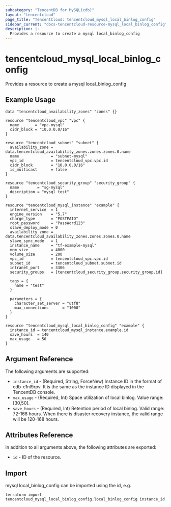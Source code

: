 ```yaml
---
subcategory: "TencentDB for MySQL(cdb)"
layout: "tencentcloud"
page_title: "TencentCloud: tencentcloud_mysql_local_binlog_config"
sidebar_current: "docs-tencentcloud-resource-mysql_local_binlog_config"
description: |-
  Provides a resource to create a mysql local_binlog_config
---
```


# tencentcloud_mysql_local_binlog_config

Provides a resource to create a mysql local_binlog_config

## Example Usage

```hcl
data "tencentcloud_availability_zones" "zones" {}

resource "tencentcloud_vpc" "vpc" {
  name       = "vpc-mysql"
  cidr_block = "10.0.0.0/16"
}

resource "tencentcloud_subnet" "subnet" {
  availability_zone = data.tencentcloud_availability_zones.zones.zones.0.name
  name              = "subnet-mysql"
  vpc_id            = tencentcloud_vpc.vpc.id
  cidr_block        = "10.0.0.0/16"
  is_multicast      = false
}

resource "tencentcloud_security_group" "security_group" {
  name        = "sg-mysql"
  description = "mysql test"
}

resource "tencentcloud_mysql_instance" "example" {
  internet_service  = 1
  engine_version    = "5.7"
  charge_type       = "POSTPAID"
  root_password     = "PassWord123"
  slave_deploy_mode = 0
  availability_zone = data.tencentcloud_availability_zones.zones.zones.0.name
  slave_sync_mode   = 1
  instance_name     = "tf-example-mysql"
  mem_size          = 4000
  volume_size       = 200
  vpc_id            = tencentcloud_vpc.vpc.id
  subnet_id         = tencentcloud_subnet.subnet.id
  intranet_port     = 3306
  security_groups   = [tencentcloud_security_group.security_group.id]

  tags = {
    name = "test"
  }

  parameters = {
    character_set_server = "utf8"
    max_connections      = "1000"
  }
}

resource "tencentcloud_mysql_local_binlog_config" "example" {
  instance_id = tencentcloud_mysql_instance.example.id
  save_hours  = 140
  max_usage   = 50
}
```

## Argument Reference

The following arguments are supported:

* `instance_id` - (Required, String, ForceNew) Instance ID in the format of cdb-c1nl9rpv. It is the same as the instance ID displayed in the TencentDB console.
* `max_usage` - (Required, Int) Space utilization of local binlog. Value range: [30,50].
* `save_hours` - (Required, Int) Retention period of local binlog. Valid range: 72-168 hours. When there is disaster recovery instance, the valid range will be 120-168 hours.

## Attributes Reference

In addition to all arguments above, the following attributes are exported:

* `id` - ID of the resource.



## Import

mysql local_binlog_config can be imported using the id, e.g.

```
terraform import tencentcloud_mysql_local_binlog_config.local_binlog_config instance_id
```

